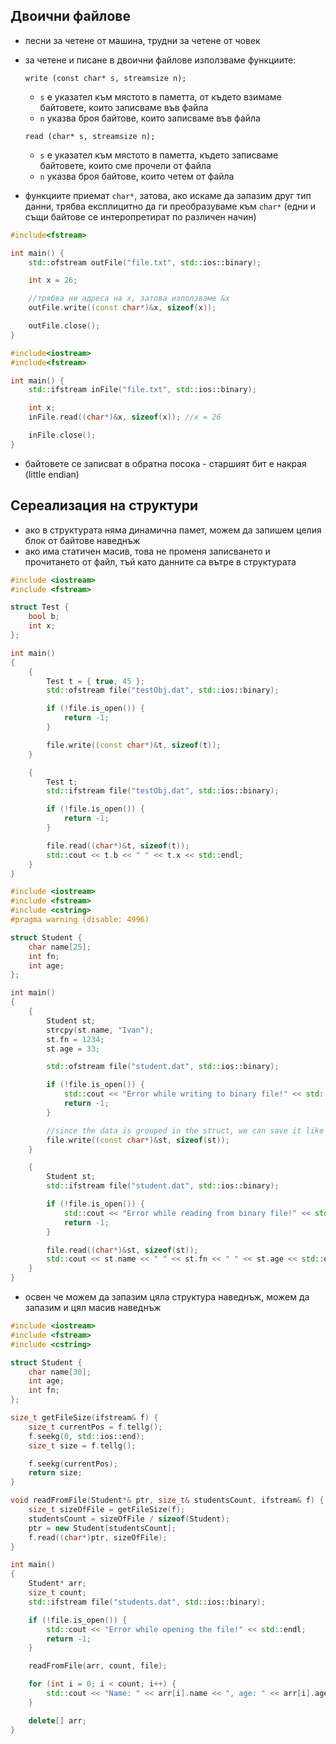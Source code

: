 ## Двоични файлове
- лесни за четене от машина, трудни за четене от човек
- за четене и писане в двоични файлове използваме функциите:

    `write (const char* s, streamsize n);` 
    - `s` е указател към мястото в паметта, от където взимаме байтовете, които записваме във файла
    - `n` указва броя байтове, които записваме във файла <br>

    `read (char* s, streamsize n);`
   - `s` е указател към мястото в паметта, където записваме байтовете, които сме прочели от файла
    - `n` указва броя байтове, които четем от файла <br> 
- функциите приемат `char*`, затова, ако искаме да запазим друг тип данни, трябва експлицитно да ги преобразуваме към `char*` (едни и същи байтове се интеропретират по различен начин)

```cpp
#include<fstream>

int main() {
    std::ofstream outFile("file.txt", std::ios::binary);

    int x = 26;

    //трябва ни адреса на x, затова използваме &x
    outFile.write((const char*)&x, sizeof(x));

    outFile.close();
}
```

```cpp
#include<iostream>
#include<fstream>

int main() {
    std::ifstream inFile("file.txt", std::ios::binary);

    int x;
    inFile.read((char*)&x, sizeof(x)); //x = 26

    inFile.close();
}
```

- байтовете се записват в обратна посока - старшият бит е накрая (little endian)

## Сереализация на структури
- ако в структурата няма динамична памет, можем да запишем целия блок от байтове наведнъж
- ако има статичен масив, това не променя записването и прочитането от файл, тъй като данните са вътре в структурата

```cpp
#include <iostream>
#include <fstream>

struct Test {
	bool b;
	int x;
};

int main()
{
	{
		Test t = { true, 45 };
		std::ofstream file("testObj.dat", std::ios::binary);

		if (!file.is_open()) {
			return -1;
		}

		file.write((const char*)&t, sizeof(t));
	}

	{
		Test t;
		std::ifstream file("testObj.dat", std::ios::binary);

		if (!file.is_open()) {
			return -1;
		}

		file.read((char*)&t, sizeof(t));
		std::cout << t.b << " " << t.x << std::endl;
	}
}
```

```cpp
#include <iostream>
#include <fstream>
#include <cstring>
#pragma warning (disable: 4996)

struct Student {
	char name[25];
	int fn;
	int age;
};

int main()
{
	{
		Student st;
		strcpy(st.name, "Ivan");
		st.fn = 1234;
		st.age = 33;

		std::ofstream file("student.dat", std::ios::binary);

		if (!file.is_open()) {
			std::cout << "Error while writing to binary file!" << std::endl;
			return -1;
		}

		//since the data is grouped in the struct, we can save it like this.
		file.write((const char*)&st, sizeof(st));
	}

	{
		Student st;
		std::ifstream file("student.dat", std::ios::binary);

		if (!file.is_open()) {
			std::cout << "Error while reading from binary file!" << std::endl;
			return -1;
		}

		file.read((char*)&st, sizeof(st));
		std::cout << st.name << " " << st.fn << " " << st.age << std::endl;
	}
}
```
- освен че можем да запазим цяла структура наведнъж, можем да запазим и цял масив наведнъж
```c++
#include <iostream>
#include <fstream>
#include <cstring>

struct Student {
	char name[30];
	int age;
	int fn;
};

size_t getFileSize(ifstream& f) {
	size_t currentPos = f.tellg();
	f.seekg(0, std::ios::end);
	size_t size = f.tellg();

	f.seekg(currentPos);
	return size;
}

void readFromFile(Student*& ptr, size_t& studentsCount, ifstream& f) {
	size_t sizeOfFile = getFileSize(f);
	studentsCount = sizeOfFile / sizeof(Student);
	ptr = new Student[studentsCount];
	f.read((char*)ptr, sizeOfFile);
}

int main()
{
	Student* arr;
	size_t count;
	std::ifstream file("students.dat", std::ios::binary);

	if (!file.is_open()) {
		std::cout << "Error while opening the file!" << std::endl;
		return -1;
	}

	readFromFile(arr, count, file);

	for (int i = 0; i < count; i++) {
		std::cout << "Name: " << arr[i].name << ", age: " << arr[i].age << ", fn: " << arr[i].fn << std::endl;
	}

	delete[] arr;
}
```
